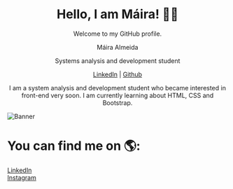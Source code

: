 <div align="center">

# Hello, I am Máira! 👱‍♀
Welcome to my GitHub profile.


  
<!DOCTYPE html>
<html lang="pt-br">
<head>
    <meta charset="UTF-8">
    <meta http-equiv="X-UA-Compatible" content="IE=edge">
    <meta name="viewport" content="width=device-width, initial-scale=1.0">
    <title>Portfolio</title>
    <script src="https://cdn.tailwindcss.com"></script>
    <script>
        tailwind.config = {
            theme: {
                extend: {
                    colors: {
                        primary: '#7B68EE'
                    },
                    fontFamily: {
                        titulo: [ui-sans-serif, system-ui, sans-serif]
                    }
                }
            }
        }
    </script>
</head>

<body>
  <div class="p-10 m-auto my-10 flex flex-col w-2/5 h-40 bg-gradient-to-r from-violet-400 to-cyan-300 justify-center rounded-xl drop-shadow-xl">
    <p class="text-2xl font-black">Máira Almeida</p>
    <p class="text-1xl">Systems analysis and development student</p>
    <p class="text-1xl"><a href="https://www.linkedin.com/in/mairaalmeidac/">LinkedIn</a> | <a href="https://github.com/mayacdev/">Github</a> <!--| <a href="https://github.com/mayacdev/">Portfolio</a>--></p>
  </div>
</body>





I am a system analysis and development student who became interested in front-end very soon. I am currently learning about HTML, CSS and Bootstrap. 

</div>

![Banner](https://hermes.dio.me/public-users/malmeidac210/share/b42eb7d9fcd9b690f5021995c5df2fc2.png)

# You can find me on 🌎:<br>
<a href="https://www.linkedin.com/in/mairaalmeidac/">LinkedIn</a><br>
<a href="https://www.instagram.com/deucemaycare/">Instagram</a>



<!---
mayacdev/mayacdev is a ✨ special ✨ repository because its `README.md` (this file) appears on your GitHub profile.
You can click the Preview link to take a look at your changes.
--->
